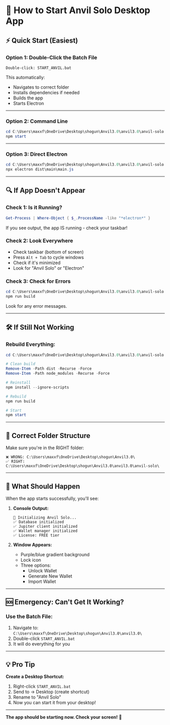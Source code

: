 # 🚀 How to Start Anvil Solo Desktop App

## ⚡ Quick Start (Easiest)

### Option 1: Double-Click the Batch File
```
Double-click: START_ANVIL.bat
```

This automatically:
- Navigates to correct folder
- Installs dependencies if needed
- Builds the app
- Starts Electron

---

### Option 2: Command Line
```powershell
cd C:\Users\maxxf\OneDrive\Desktop\shogun\Anvil3.0\anvil3.0\anvil-solo
npm start
```

---

### Option 3: Direct Electron
```powershell
cd C:\Users\maxxf\OneDrive\Desktop\shogun\Anvil3.0\anvil3.0\anvil-solo
npx electron dist\main\main.js
```

---

## 🔍 If App Doesn't Appear

### Check 1: Is it Running?
```powershell
Get-Process | Where-Object { $_.ProcessName -like "*electron*" }
```

If you see output, the app IS running - check your taskbar!

### Check 2: Look Everywhere
- Check taskbar (bottom of screen)
- Press `Alt + Tab` to cycle windows
- Check if it's minimized
- Look for "Anvil Solo" or "Electron"

### Check 3: Check for Errors
```powershell
cd C:\Users\maxxf\OneDrive\Desktop\shogun\Anvil3.0\anvil3.0\anvil-solo
npm run build
```

Look for any error messages.

---

## 🛠️ If Still Not Working

### Rebuild Everything:
```powershell
cd C:\Users\maxxf\OneDrive\Desktop\shogun\Anvil3.0\anvil3.0\anvil-solo

# Clean build
Remove-Item -Path dist -Recurse -Force
Remove-Item -Path node_modules -Recurse -Force

# Reinstall
npm install --ignore-scripts

# Rebuild
npm run build

# Start
npm start
```

---

## 📁 Correct Folder Structure

Make sure you're in the RIGHT folder:

```
❌ WRONG: C:\Users\maxxf\OneDrive\Desktop\shogun\Anvil3.0\
✅ RIGHT: C:\Users\maxxf\OneDrive\Desktop\shogun\Anvil3.0\anvil3.0\anvil-solo\
```

---

## 🎯 What Should Happen

When the app starts successfully, you'll see:

1. **Console Output:**
   ```
   🚀 Initializing Anvil Solo...
   ✅ Database initialized
   ✅ Jupiter client initialized
   ✅ Wallet manager initialized
   ✅ License: FREE tier
   ```

2. **Window Appears:**
   - Purple/blue gradient background
   - Lock icon
   - Three options:
     - Unlock Wallet
     - Generate New Wallet
     - Import Wallet

---

## 🆘 Emergency: Can't Get It Working?

### Use the Batch File:
1. Navigate to: `C:\Users\maxxf\OneDrive\Desktop\shogun\Anvil3.0\anvil3.0\`
2. Double-click `START_ANVIL.bat`
3. It will do everything for you

---

## 💡 Pro Tip

**Create a Desktop Shortcut:**
1. Right-click `START_ANVIL.bat`
2. Send to → Desktop (create shortcut)
3. Rename to "Anvil Solo"
4. Now you can start it from your desktop!

---

**The app should be starting now. Check your screen!** 👀






